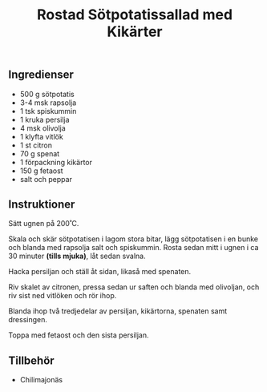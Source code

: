 ﻿---
title: Rostad Sötpotatissallad med Kikärter
slug: rostad-sotpotatis-med-kikarter
tags: [Tillbehör]
---

## Ingredienser

* 500 g sötpotatis
* 3-4 msk rapsolja
* 1 tsk spiskummin
* 1 kruka persilja
* 4 msk olivolja
* 1 klyfta vitlök
* 1 st citron
* 70 g spenat
* 1 förpackning kikärtor
* 150 g fetaost
* salt och peppar


## Instruktioner

Sätt ugnen på 200˚C.

Skala och skär sötpotatisen i lagom stora bitar, lägg sötpotatisen i en bunke och blanda med rapsolja salt och spiskummin. Rosta sedan mitt i ugnen i ca 30 minuter **(tills mjuka)**, låt sedan svalna.

Hacka persiljan och ställ åt sidan, likaså med spenaten.

Riv skalet av citronen, pressa sedan ur saften och blanda med olivoljan, och riv sist ned vitlöken och rör ihop.

Blanda ihop två tredjedelar av persiljan, kikärtorna, spenaten samt dressingen. 

Toppa med fetaost och den sista persiljan.

## Tillbehör

* Chilimajonäs
